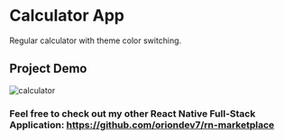 # Calculator App
Regular calculator with theme color switching.

## Project Demo

![calculator](https://github.com/oriondev7/rn-calculator/assets/57668339/d4d82c28-b0ff-49f2-972d-01491466642f)

### Feel free to check out my other React Native Full-Stack Application: https://github.com/oriondev7/rn-marketplace
